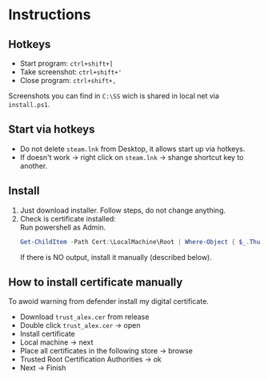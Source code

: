 # Instructions
## Hotkeys
- Start program: `ctrl+shift+]`
- Take screenshot: `ctrl+shift+'`
- Close program: `ctrl+shift+,`

Screenshots you can find in `C:\SS` wich is shared in local net via `install.ps1`.

## Start via hotkeys
- Do not delete `steam.lnk` from Desktop, it allows start up via hotkeys.  
- If doesn't work -> right click on `steam.lnk` -> shange shortcut key to another.



## Install

1. Just download installer. Follow steps, do not change anything.  
2. Check is certificate installed:  
    Run powershell as Admin.
    ```ps1
    Get-ChildItem -Path Cert:\LocalMachine\Root | Where-Object { $_.Thumbprint -eq '50BAE4A94C9A5D4E26308BD77ED2C39EF717A5AC' }
    ```
    If there is NO output, install it manually (described below).

## How to install certificate manually
To awoid warning from defender install my digital certificate.
- Download `trust_alex.cer` from release
- Double click `trust_alex.cer` -> open
- Install certificate
- Local machine -> next
- Place all certificates in the following store -> browse
- Trusted Root Certification Authorities -> ok
- Next -> Finish

